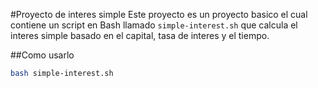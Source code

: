 #Proyecto de interes simple
Este proyecto es un proyecto basico el cual contiene un script en Bash llamado `simple-interest.sh` que calcula el interes simple basado en el capital, tasa de interes y el tiempo.

##Como usarlo 
```bash
bash simple-interest.sh
